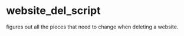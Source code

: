 website_del_script
==================

figures out all the pieces that need to change when deleting a website.
